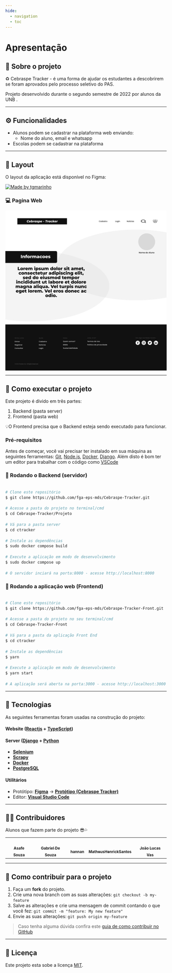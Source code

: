 ```yaml
---
hide:
  - navigation
  - toc
---
```

# Apresentação

## 💎 Sobre o projeto

♻️ Cebraspe Tracker - é uma forma de ajudar os estudantes a descobrirem se foram aprovados pelo processo seletivo do PAS.


Projeto desenvolvido durante o segundo semestre de 2022 por alunos da UNB .

---

## ⚙️ Funcionalidades

- Alunos podem se cadastrar na plataforma web enviando:
     - Nome do aluno, email e whatsapp
- Escolas podem se cadastrar na plataforma

---

## 🎨 Layout

O layout da aplicação está disponível no Figma:

<a href="https://www.figma.com/file/rs895AnU1WtSaW2KDfVpxr/Cebrasp---Tracker">
  <img alt="Made by tgmarinho" src="https://img.shields.io/badge/Acessar%20Layout%20-Figma-%2304D361">
</a>

### 💻 Pagina Web 

<p align="center" style="display: flex; align-items: flex-start; justify-content: center;">
  <img alt="CebraspTracker" title="#CebraspeTracker" src="assets/Prototipos/AltaFidelidade/PrototipoDashboard.png" width="600px">

</p>

---

## 🚀 Como executar o projeto

Este projeto é divido em três partes:
1. Backend (pasta server) 
2. Frontend (pasta web)

💡O Frontend precisa que o Backend esteja sendo executado para funcionar.

### Pré-requisitos

Antes de começar, você vai precisar ter instalado em sua máquina as seguintes ferramentas:
[Git](https://git-scm.com), [Node.js](https://nodejs.org/en/), [Docker](https://www.docker.com), [Django](https://www.djangoproject.com). 
Além disto é bom ter um editor para trabalhar com o código como [VSCode](https://code.visualstudio.com/)

### 🎲 Rodando o Backend (servidor)

```bash

# Clone este repositório
$ git clone https://github.com/fga-eps-mds/Cebraspe-Tracker.git

# Acesse a pasta do projeto no terminal/cmd
$ cd Cebraspe-Tracker/Projeto

# Vá para a pasta server
$ cd ctracker

# Instale as dependências
$ sudo docker compose build

# Execute a aplicação em modo de desenvolvimento
$ sudo docker compose up

# O servidor inciará na porta:8000 - acesse http://localhost:8000 

```

### 🧭 Rodando a aplicação web (Frontend)

```bash

# Clone este repositório
$ git clone https://github.com/fga-eps-mds/Cebraspe-Tracker-Front.git

# Acesse a pasta do projeto no seu terminal/cmd
$ cd Cebraspe-Tracker-Front

# Vá para a pasta da aplicação Front End
$ cd ctracker

# Instale as dependências
$ yarn

# Execute a aplicação em modo de desenvolvimento
$ yarn start

# A aplicação será aberta na porta:3000 - acesse http://localhost:3000

```

---

## 🔬 Tecnologias

As seguintes ferramentas foram usadas na construção do projeto:

#### **Website**  ([Reactjs](https://reactjs.org/)  +  [TypeScript](https://www.typescriptlang.org/))


#### [](https://github.com/fga-eps-mds/Cebraspe-Tracker)**Server**  ([Django](https://www.djangoproject.com)  +  [Python](https://www.python.org)

-   **[Selenium](https://www.selenium.dev)**
-   **[Scrapy](https://scrapy.org)**
-   **[Docker](https://www.docker.org)**
-   **[PostgreSQL](https://www.postgresql.org)**


#### [](https://github.com/tgmarinho/Ecoleta#utilit%C3%A1rios)**Utilitários**

-   Protótipo:  **[Figma](https://www.figma.com/)**  →  **[Protótipo (Cebraspe Tracker)](https://www.figma.com/file/rs895AnU1WtSaW2KDfVpxr/Cebrasp---Tracker?node-id=5%3A2)**
-   Editor:  **[Visual Studio Code](https://code.visualstudio.com/)**

---

## 👨‍💻 Contribuidores

Alunos que fazem parte do projeto 😎💦

<table>
  <tr>
	<td align="center"><a href="https://github.com/asafesouza"><img style="border-radius: 50%;" src="https://avatars.githubusercontent.com/u/55165673?v=4" width="100px;" alt=""/><br /><sub><b>Asafe Souza</b></sub></a><br /></td>
	<td align="center"><a href="https://github.com/Gabrielribeirof19"><img style="border-radius: 50%;" src="https://avatars.githubusercontent.com/u/65191622?v=4" width="100px;" alt=""/><br /><sub><b>Gabriel De Souza</b></sub></a><br /></td>
	<td align="center"><a href="https://github.com/hannanhunny01"><img style="border-radius: 50%;" src="https://avatars.githubusercontent.com/u/30380452?v=4" width="100px;" alt=""/><br /><sub><b>hannan</b></sub></a><br /></td>
	<td align="center"><a href="https://github.com/MatheusHenrickSantos"><img style="border-radius: 50%;" src="https://avatars.githubusercontent.com/u/79066829?v=4" width="100px;" alt=""/><br /><sub><b>MatheusHenrickSantos</b></sub></a><br /></td>
	<td align="center"><a href="https://github.com/HacKairos"><img style="border-radius: 50%;" src="https://avatars.githubusercontent.com/u/57872849?v=4" width="100px;" alt=""/><br /><sub><b>João Lucas Vas</b></sub></a><br /></td>
    
  </tr>
</table>

---

## 💪 Como contribuir para o projeto

1. Faça um **fork** do projeto.
2. Crie uma nova branch com as suas alterações: `git checkout -b my-feature`
3. Salve as alterações e crie uma mensagem de commit contando o que você fez: `git commit -m "feature: My new feature"`
4. Envie as suas alterações: `git push origin my-feature`
> Caso tenha alguma dúvida confira este [guia de como contribuir no GitHub](https://github.com/fga-eps-mds/Cebraspe-Tracker/blob/main/.github/CONTRIBUTING.md)

---

## 📝 Licença

Este projeto esta sobe a licença [MIT](https://github.com/fga-eps-mds/Cebraspe-Tracker/blob/main/LICENSE).


